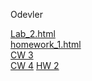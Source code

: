 Odevler

[Lab_2.html](https://hasankagit.github.io/Odevler/Lab_2.html) <br>
[homework_1.html](https://hasankagit.github.io/Odevler/homework_1.html) <br>
[CW 3](https://hasankagit.github.io/Odevler/inspector.html) <br>
[CW 4](https://hasankagit.github.io/Odevler/index.html)
[HW 2](https://hasankagit.github.io/Odevler/Database.html)

